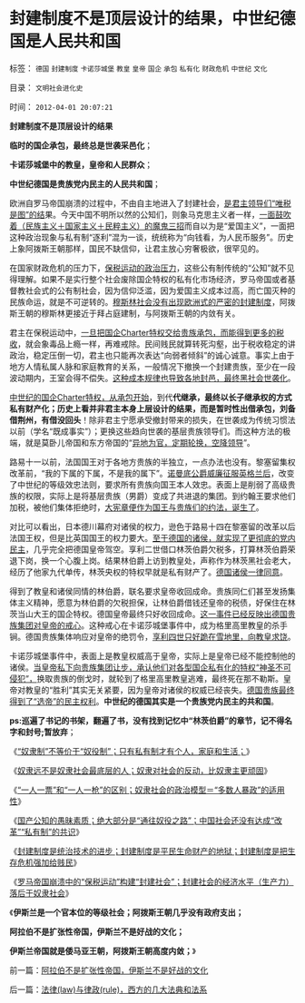 # 封建制度不是顶层设计的结果，中世纪德国是人民共和国

标签： `德国` `封建制度` `卡诺莎城堡` `教皇` `皇帝` `国企` `承包` `私有化` `财政危机` `中世纪` `文化` 

目录： `文明社会进化史`

时间： `2012-04-01 20:07:21`

**封建制度不是顶层设计的结果**

**临时的国企承包，最终总是世袭采邑化**；

**卡诺莎城堡中的教皇，皇帝和人民群众**；

**中世纪德国是贵族党内民主的人民共和国**；

欧洲自罗马帝国崩溃的过程中，不由自主地进入了封建社会，[是君主领导们“唯税是图”的结](../../../2012/3/30/封建是统治的进步，黑暗的欧洲中世纪.md)果。今天中国不明所以然的公知们，则象马克思主义者一样，[一面鼓吹着（民族主义＋国家主义＋民粹主义）的魔鬼三招](../../../2010/3/19/魔鬼三招！中国顶得了几招？.md)而自以为是“爱国主义”，一面把这种政治现象与私有制“逐利”混为一谈，统统称为“向钱看，为人民币服务”。历史上象阿拨斯王朝那样，国民不缺信仰，让君主放心穷奢极欲，很罕见的。

在国家财政危机的压力下，[保税运动的政治压力](../../../2009/6/17/保税运动现在进行时.md)，这些公有制传统的“公知”就不见得理解。如果不是实行整个社会废除国企特权的私有化市场经济，罗马帝国或者基督教社会式的公有制社会，因为信仰泛滥，因为爱国主义成本过高，而亡国灭种的民族命运，就是不可逆转的。[穆斯林社会没有出现欧洲式的严密的封建制度](../../../2012/3/28/为什么穆斯林没有进入资本主义？哈里发帝国.md)，阿拨斯王朝的穆斯林更接近于拜占庭建制，与阿拨斯王朝的内敛有关。

君主在保税运动中，[一旦把国企Charter特权交给贵族承包，而能得到更多的税收](../../../2012/3/26/封建的不是“土地”而是“公共垄断的产权”.md)，就会象毒品上瘾一样，再难戒除。民间贱民就算转死沟壑，出于税收稳定的讲政治，稳定压倒一切，君主也只能再次表达“向弱者倾斜”的诚心诚意。事实上由于地方人情私属人脉和家庭教育的关系，一般情况下撤换一个封建贵族，至少在一段波动期内，王室会得不偿失。[这种成本规律也导致各地封邑，最终黑社会世袭化](../../../2012/3/19/黑社会的传说和现实的打黑.md)。

[中世纪的国企Charter特权，从承包开始](../../../2012/3/24/封建指贵族承包国企的私有化.md)，到代**代继承，最终以长子继承权的方式私有财产化；历史上看并非君主本身上层设计的结果，而是暂时性出借承包，刘备借荆州，有借没回头**！除非君主宁愿承受撤封带来的损失，在世袭成为传统习惯法以前（学名“既成事实”）；更换这些趋向世袭的基层贵族领导们。而这种方法的极端，就是莫卧儿帝国和东方帝国的“[异地为官，定期轮换，空降领导](../../../2010/12/14/采邑和皇权，阿克顿勋爵和国民主权原理.md)”。

路易十一以前，法国国王对于各地方贵族的半独立，一点办法也没有。黎塞留集权改革前，“我的下属的下属，不是我的属下”。[诺曼底公爵威廉征服英格兰后](../../../2011/11/29/简明英国千年史的四个阶段.md)，改变了中世纪的等级效忠法则，要求所有贵族向国王本人效忠。表面上是削弱了高级贵族的权限，实际上是将基层贵族（男爵）变成了共进退的集团。到约翰王要求他们加税，被他们集体拒绝时，[大宪章便作为国王与贵族们的约法，诞生了](../../../2010/8/20/公私不分!税收民主化1500年弯路！.md)。

对比可以看出，日本德川幕府对诸侯的权力，逊色于路易十四在黎塞留的改革以后法国王权，但是比英国国王的权力要大。[至于德国的诸侯，就实现了更彻底的党内民主](../../../2011/11/20/罗马共和国寡头型民主崩溃的脉络.md)，几乎完全把德国皇帝驾空。享利二世借口林茨伯爵欠税多，打算林茨伯爵荣退下岗，换一个心腹上岗。结果林伯爵上访到教皇处，声称作为林茨黑社会老大，经历了他家九代单传，林茨央权的特权早就是私有财产了。[德国诸侯一律同意](../../../2011/11/20/虚心引进“民主政治技术”的公有制和明朝.md)。

得到了教皇和诸侯同情的林伯爵，联名要求皇帝收回成命。贵族同仁们甚至发扬集体主义精神，愿意为林伯爵的欠税担保，让林伯爵借钱还皇帝的税债，好保住在林茨当山大王的国企特权。德国皇帝最终只好收回成命。[这一事件已经反映出德国贵族集团对皇帝的戒心](../../../2009/8/11/改革攻坚的雷区，坚在那里？危险在那里？.md)。这种戒心在卡诺莎城堡事件中，成为格里高里教皇的杀手锏。德国贵族集体响应对皇帝的绝罚令，[享利四世只好跪在雪地里，向教皇求饶](../../../2011/1/23/五四愚昧精神和中世纪道德法庭.md)。

卡诺莎城堡事件中，表面上是教皇权威高于皇帝，实际上是皇帝已经不能控制他的诸侯。[当皇帝私下向贵族集团让步，承认他们对各型国企私有化的特权“神圣不可侵犯”，](../../../2012/3/1/民主进程与通往奴役之路，仅仅是微小的区别.md)换取贵族的倒戈时，就轮到了格里高里教皇逃难，最终死在那不勒斯。皇帝对教皇的“胜利”其实无关紧要，因为皇帝对诸侯的权威已经丧失。[德国贵族最终得到了“选帝”的民主权利](../../../2009/9/13/三种利益体的民主设想构成天堂地狱史.md)。**中世纪的德国其实是一个贵族党内民主的共和国**。

**ps:巡遍了书记的书架，翻遍了书，没有找到记忆中“林茨伯爵”的章节，记不得名字和封号;暂放弃**；

《[“奴隶制”不等价于“奴役制”；只有私有制才有个人，家庭和生活；](../../../2012/3/29/“奴隶制”不只是“奴役制”.md)》

《[奴隶远不是奴隶社会最底层的人；奴隶对社会的反动，比奴隶主更顽固](../../../2012/3/29/奴隶不是奴隶社会最底层的人，但可能最反动.md)》

《[“一人一票”和“一人一枪”的区别；奴隶社会的政治模型＝“多数人暴政”的适用性](../../../2012/3/30/“一人一票”的多数人暴政和“一人一枪”的自治.md)》

《[国产公知的愚昧素质；绝大部分是“通往奴役之路”；中国社会还没有达成“改革”“私有制”的共识](../../../2012/3/30/国产公知普遍愚昧，仅有“改变”的共识；.md)》

《[封建制度是统治技术的进步；封建制度是平民生命财产的地狱；封建制度是把生存危机强加给贱民](../../../2012/3/30/封建是统治的进步，黑暗的欧洲中世纪.md)》

《[罗马帝国崩溃中的“保税运动”构建“封建社会”；封建社会的经济水平（生产力）落后于奴隶社会](../../../2012/4/1/封建社会的生产力比奴隶社会落后.md)》

《**伊斯兰是一个官本位的等级社会；阿拨斯王朝几乎没有政府支出；**

**阿拉伯不是扩张性帝国，伊斯兰不是好战的文化；**

**伊斯兰帝国就是倭马亚王朝，阿拨斯王朝高度内敛；**》



前一篇：[阿拉伯不是扩张性帝国，伊斯兰不是好战的文化](../../../2012/4/1/阿拉伯不是扩张性帝国，伊斯兰不是好战的文化.md)

后一篇：[法律(law)与律政(rule)，西方的几大法典和法系](../../../2012/4/2/法律(law)与律政(rule)，西方的几大法典和法系.md)